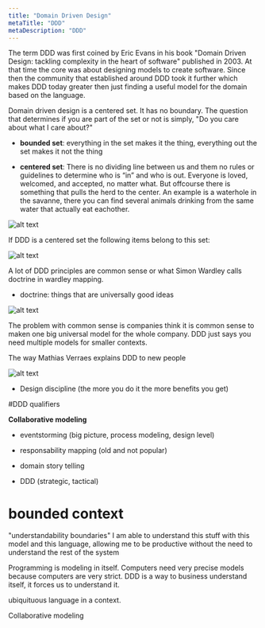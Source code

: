 ```yaml
---
title: "Domain Driven Design"
metaTitle: "DDD"
metaDescription: "DDD"
---
```

The term DDD was first coined by Eric Evans in his book  "Domain Driven Design: tackling complexity in the heart of software" published in 2003. At that time the core was about designing models to create software. Since then the community that established around DDD took it further which makes DDD today greater then just finding a useful model for the domain based on the language.

Domain driven design is a centered set. It has no boundary. The question that determines if you are part of the set or not is simply, "Do you care about what I care about?"

- **bounded set**: everything in the set makes it the thing, everything out the set makes it not the thing

- **centered set**: There is no dividing line between us and them no rules or guidelines to determine who is “in” and who is out. Everyone is loved, welcomed, and accepted, no matter what. But offcourse there is something that pulls the herd to the center. An example is a waterhole in the savanne, there you can find several animals drinking from the same water that actually eat eachother.

![alt text](./static/boundedvscenteredset.png "DDD is a centered set")

If DDD is a centered set the following items belong to this set:

![alt text](./static/DDD-centered-set.png "sample of items that belong to DDD centered set")

A lot of DDD principles are common sense or what Simon Wardley calls doctrine in wardley mapping. 

- doctrine: things that are universally good ideas

![alt text](./static/doctrine.jpeg "wardley mapping")

The problem with common sense is companies think it is common sense to maken one big universal model for the whole company. DDD just says you need multiple models for smaller contexts.

The way Mathias Verraes explains DDD to new people

![alt text](./static/DDD-mathias.png "Mathias' DDD definition")

* Design discipline (the more you do it the more benefits you get)

#DDD qualifiers

**Collaborative modeling**

- eventstorming (big picture, process modeling, design level)
- responsability mapping (old and not popular)
- domain story telling

- DDD (strategic, tactical)



# bounded context 

"understandability boundaries" I am able to understand this stuff with this model and this language, allowing me to be productive without the need to understand the rest of the system

Programming is modeling in itself. Computers need very precise models because computers are very strict. DDD is a way to business understand itself, it forces us to understand it.

ubiquituous language in a context. 


Collaborative modeling


